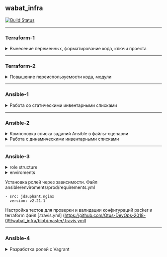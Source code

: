 ## wabat_infra 
[![Build Status](https://travis-ci.com/Otus-DevOps-2018-09/wabat_infra.svg?branch=master)](https://travis-ci.com/Otus-DevOps-2018-09/wabat_infra)

***
### Terraform-1

<details>
<summary>Вынесение переменных, форматирование кода, ключи проекта</summary>

1. Переменная приватного ключа 
```
${file(var.private_key_path)}
```
2. Переменная зоны 
```
${var.zone}
```
3. Форматирование конфгурационных файлов (rewrite Terraform configuration files to a canonical format and style)
```
terraform fmt
```
* 
Добавить несколько ключей можно такой инструкцией
```
resource "google_compute_project_metadata_item" "add" {
  key   = "ssh-keys"
  value = "appuser1:${file(var.public_key_path)}appuser2:${file(var.public_key_path)}"
}
```
ключи добавленные вручную будут перезаписаны

</details>

***

### Terraform-2

<details>
<summary>Повышение переиспользуемости кода, модули</summary>

1. В папке с модулями находятся файлы, ссылаясь на которые можно повысить переиспользуемсть кода
```
provider "google" {
  version = "~> 1.19"
  project = "${var.project}"
  region  = "${var.region}"
}

module "app" {
  source          = "modules/app"
  public_key_path = "${var.public_key_path}"
  zone            = "${var.zone}"
  app_disk_image  = "${var.app_disk_image}"
}

module "db" {
  source          = "modules/db"
  public_key_path = "${var.public_key_path}"
  zone            = "${var.zone}"
  db_disk_image   = "${var.db_disk_image}"
}

module "vpc" {
  source = "modules/vpc"
}
```
2. Работая с удаленными репозиториями, можно избежать многих неудобств использования локального backend
```
provider "google" {
  version = "1.4.0"
}

module "storage-bucket" {
  source  = "SweetOps/storage-bucket/google"
  version = "0.1.1"
  name    = ["storage-bucket-test", "storage-bucket-test2"]
}

output storage-bucket_url {
  value = "${module.storage-bucket.url}"
}
```

</details>

***

### Ansible-1

<details>
<summary>Работа со статическими инвентарными списками</summary>

В папке ansible можно найти инвентарный файл в трех форматах:
- ini
- yml
- json

- Спомощью [yaml-to-json-converter.py](https://github.com/Otus-DevOps-2018-09/wabat_infra/blob/master/ansible/yaml-to-json-converter.py) можно получить валидный json inventory из inventory-файла в форматe yaml
</details>

***

### Ansible-2

<details>
<summary>Компоновка списка заданий Ansible в файлы-сценарии </summary>

Импорт сценариев происходит спомощью перечисления в файле

sites.yml
```
---
- import_playbook: db.yml
- import_playbook: app.yml
- import_playbook: deploy.yml
```

Проверка плейбука
```
ansible-playbook sites.yml --ckeck
```

</details>

<details>
<summary>Работа с динамическими инвентарными списками</summary>
Пример вызова плейбука с динамическим инвентарным списком

```
ansible-playbook -i gce.py site.yml --check
```
для того, что бы инвентарный скрипт работал, необходимо получить токен и прописать в файле
gce.ini данные полученные из файла токена, который можно получить в настройках проекта gcp

```
[gce]
gce_service_account_email_address = client_email
gce_service_account_pem_file_path = /path_to_pem_file 
gce_project_id = project_id
```
добавлены ansible-provisioners в файлы сборки packer/app.json, packer/db.json
```
"provisioners": [
  {
    "type": "ansible",
    "playbook_file": "../ansible/packer_app.yml"
  }
```

</details>


***
### Ansible-3

<details>
<summary>role structure</summary>

```
roles/
    common/               # this hierarchy represents a "role"
        tasks/            #
            main.yml      #  <-- tasks file can include smaller files if warranted
        handlers/         #
            main.yml      #  <-- handlers file
        meta/             #
        templates/        #  <-- files for use with the template resource
            ntp.conf.j2   #  <------- templates end in .j2
        files/            #
            bar.txt       #  <-- files for use with the copy resource
            foo.sh        #  <-- script files for use with the script resource
        vars/             #
            main.yml      #  <-- variables associated with this role
        defaults/         #
            main.yml      #  <-- default lower priority variables for this role
            main.yml      #  <-- role dependencies
        library/          # roles can also include custom modules
        module_utils/     # roles can also include custom module_utils
        lookup_plugins/   # or other types of plugins, like lookup in this case

    webtier/              # same kind of structure as "common" was above, done for the webtier role
    monitoring/           # ""
    fooapp/ 
```

</details>

<details>
<summary>enviroments</summary>

This layout gives you more flexibility for larger environments, as well as a total separation of inventory variables between different environments. The downside is that it is harder to maintain, because there are more files.

Using debug for environment variables checkout in task list for current enviroment

```
# tasks file for app
- name: Show info about the env this host belongs to
  debug:
    msg: "This host is in {{ env }} environment!!!"
```

</details>


Установка ролей через зависимости.
Файл ansible/enviroments/prod/requirements.yml

```
- src: jdauphant.nginx
  version: v2.21.1
```

Настройка тестов для проверки и валидации конфигураций packer и terraform 
файл [.travis.yml] (https://github.com/Otus-DevOps-2018-09/wabat_infra/blob/master/.travis.yml)

***
### Ansible-4

<details>
<summary>Разработка ролей с Vagrant</summary>

описание конфигурации находится в файле vagrant

переопределение переменных секция ansible.extra_vars имеет высший приоритет

импорт роли nginx отсуществляется через файл app.yml

#### тестирование

ansible/requirements.txt

ansible>=2.4
molecule>=2.6
testinfra>=1.10
python-vagrant>=0.5.15

инициализация проекта molecule

```
molecule init scenario --scenario-name default -r db -d vagrant
```

сами тесты molecule/default/tests/test_default.py
описание тестовой машины находится molecule/default/molecule.yml
подключние к машине molecule login -h instance
посмотреть описание к tesinfra модулям https://testinfra.readthedocs.io/en/latest/modules.html

</details>
